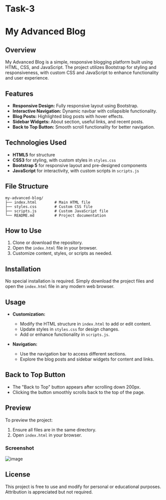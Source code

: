 # Task-3
# My Advanced Blog

## Overview
My Advanced Blog is a simple, responsive blogging platform built using HTML, CSS, and JavaScript. The project utilizes Bootstrap for styling and responsiveness, with custom CSS and JavaScript to enhance functionality and user experience.

## Features
- **Responsive Design:** Fully responsive layout using Bootstrap.
- **Interactive Navigation:** Dynamic navbar with collapsible functionality.
- **Blog Posts:** Highlighted blog posts with hover effects.
- **Sidebar Widgets:** About section, useful links, and recent posts.
- **Back to Top Button:** Smooth scroll functionality for better navigation.

## Technologies Used
- **HTML5** for structure
- **CSS3** for styling, with custom styles in `styles.css`
- **Bootstrap 5** for responsive layout and pre-designed components
- **JavaScript** for interactivity, with custom scripts in `scripts.js`

## File Structure
```
my-advanced-blog/
├── index.html        # Main HTML file
├── styles.css        # Custom CSS file
├── scripts.js        # Custom JavaScript file
└── README.md         # Project documentation
```

## How to Use
1. Clone or download the repository.
2. Open the `index.html` file in your browser.
3. Customize content, styles, or scripts as needed.

## Installation
No special installation is required. Simply download the project files and open the `index.html` file in any modern web browser.

## Usage
- **Customization:**
  - Modify the HTML structure in `index.html` to add or edit content.
  - Update styles in `styles.css` for design changes.
  - Add or enhance functionality in `scripts.js`.

- **Navigation:**
  - Use the navigation bar to access different sections.
  - Explore the blog posts and sidebar widgets for content and links.

## Back to Top Button
- The "Back to Top" button appears after scrolling down 200px.
- Clicking the button smoothly scrolls back to the top of the page.

## Preview
To preview the project:
1. Ensure all files are in the same directory.
2. Open `index.html` in your browser.
### Screenshot
![image](https://github.com/user-attachments/assets/880fa076-11e2-42ff-8184-65863899e7cb)

## License
This project is free to use and modify for personal or educational purposes. Attribution is appreciated but not required.
